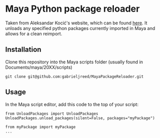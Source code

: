 # Maya Python package reloader
Taken from Aleksandar Kocić's website, which can be found [here](https://www.aleksandarkocic.com/2020/12/19/live-reload-your-python-code-in-maya/).
It unloads any specified python packages currently imported in Maya and allows for a clean reimport.

## Installation
Clone this repository into the Maya scripts folder (usually found in Documents/maya/20XX/scripts)
```
git clone git@github.com:gabrieljreed/MayaPackageReloader.git
```

## Usage
In the Maya script editor, add this code to the top of your script:
```
from UnloadPackages import UnloadPackages
UnloadPackages.unload_packages(silent=False, packages="myPackage")

from myPackage import myPackage
...
```
